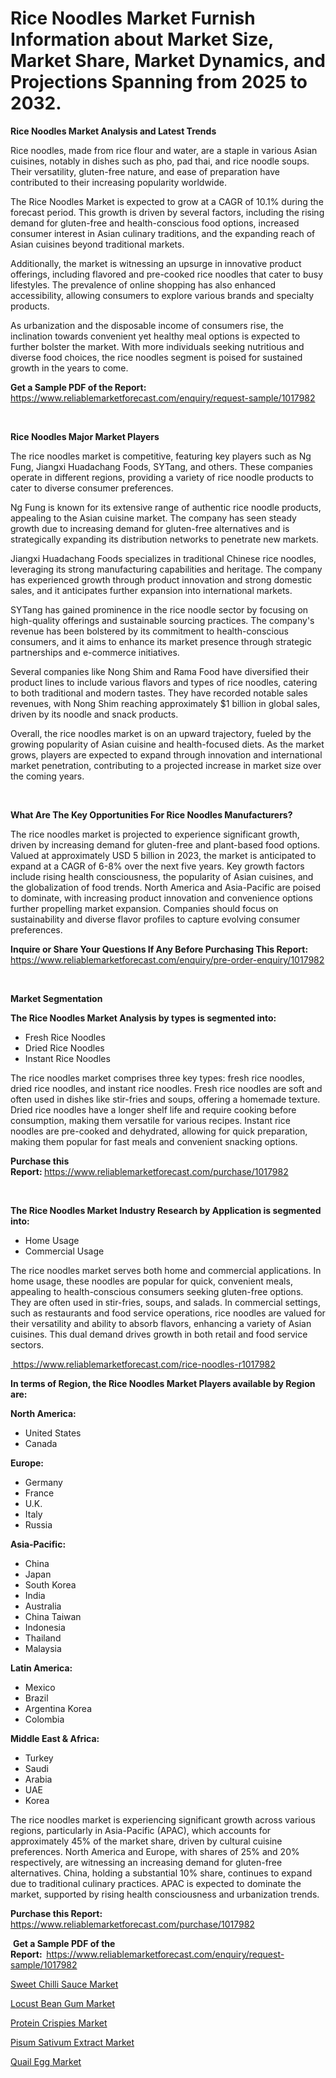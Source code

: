 <p><h1>Rice Noodles Market Furnish Information about Market Size, Market Share, Market Dynamics, and Projections Spanning from 2025 to 2032.</h1></p><p><strong>Rice Noodles Market Analysis and Latest Trends</strong></p>
<p><p>Rice noodles, made from rice flour and water, are a staple in various Asian cuisines, notably in dishes such as pho, pad thai, and rice noodle soups. Their versatility, gluten-free nature, and ease of preparation have contributed to their increasing popularity worldwide. </p><p>The Rice Noodles Market is expected to grow at a CAGR of 10.1% during the forecast period. This growth is driven by several factors, including the rising demand for gluten-free and health-conscious food options, increased consumer interest in Asian culinary traditions, and the expanding reach of Asian cuisines beyond traditional markets. </p><p>Additionally, the market is witnessing an upsurge in innovative product offerings, including flavored and pre-cooked rice noodles that cater to busy lifestyles. The prevalence of online shopping has also enhanced accessibility, allowing consumers to explore various brands and specialty products. </p><p>As urbanization and the disposable income of consumers rise, the inclination towards convenient yet healthy meal options is expected to further bolster the market. With more individuals seeking nutritious and diverse food choices, the rice noodles segment is poised for sustained growth in the years to come.</p></p>
<p><strong>Get a Sample PDF of the Report:&nbsp;</strong> <a href="https://www.reliablemarketforecast.com/enquiry/request-sample/1017982?utm_campaign=1900&utm_medium=2&utm_source=Github&utm_content=ia&utm_term=07042025&utm_id=rice-noodles">https://www.reliablemarketforecast.com/enquiry/request-sample/1017982</a></p>
<p>&nbsp;</p>
<p><strong>Rice Noodles Major Market Players</strong></p>
<p><p>The rice noodles market is competitive, featuring key players such as Ng Fung, Jiangxi Huadachang Foods, SYTang, and others. These companies operate in different regions, providing a variety of rice noodle products to cater to diverse consumer preferences.</p><p>Ng Fung is known for its extensive range of authentic rice noodle products, appealing to the Asian cuisine market. The company has seen steady growth due to increasing demand for gluten-free alternatives and is strategically expanding its distribution networks to penetrate new markets.</p><p>Jiangxi Huadachang Foods specializes in traditional Chinese rice noodles, leveraging its strong manufacturing capabilities and heritage. The company has experienced growth through product innovation and strong domestic sales, and it anticipates further expansion into international markets.</p><p>SYTang has gained prominence in the rice noodle sector by focusing on high-quality offerings and sustainable sourcing practices. The company's revenue has been bolstered by its commitment to health-conscious consumers, and it aims to enhance its market presence through strategic partnerships and e-commerce initiatives.</p><p>Several companies like Nong Shim and Rama Food have diversified their product lines to include various flavors and types of rice noodles, catering to both traditional and modern tastes. They have recorded notable sales revenues, with Nong Shim reaching approximately $1 billion in global sales, driven by its noodle and snack products.</p><p>Overall, the rice noodles market is on an upward trajectory, fueled by the growing popularity of Asian cuisine and health-focused diets. As the market grows, players are expected to expand through innovation and international market penetration, contributing to a projected increase in market size over the coming years.</p></p>
<p>&nbsp;</p>
<p><strong>What Are The Key Opportunities For Rice Noodles Manufacturers?</strong></p>
<p><p>The rice noodles market is projected to experience significant growth, driven by increasing demand for gluten-free and plant-based food options. Valued at approximately USD 5 billion in 2023, the market is anticipated to expand at a CAGR of 6-8% over the next five years. Key growth factors include rising health consciousness, the popularity of Asian cuisines, and the globalization of food trends. North America and Asia-Pacific are poised to dominate, with increasing product innovation and convenience options further propelling market expansion. Companies should focus on sustainability and diverse flavor profiles to capture evolving consumer preferences.</p></p>
<p><strong>Inquire or Share Your Questions If Any Before Purchasing This Report:</strong> <a href="https://www.reliablemarketforecast.com/enquiry/pre-order-enquiry/1017982?utm_campaign=1900&utm_medium=2&utm_source=Github&utm_content=ia&utm_term=07042025&utm_id=rice-noodles">https://www.reliablemarketforecast.com/enquiry/pre-order-enquiry/1017982</a></p>
<p>&nbsp;</p>
<p><strong>Market Segmentation</strong></p>
<p><strong>The Rice Noodles Market Analysis by types is segmented into:</strong></p>
<p><ul><li>Fresh Rice Noodles</li><li>Dried Rice Noodles</li><li>Instant Rice Noodles</li></ul></p>
<p><p>The rice noodles market comprises three key types: fresh rice noodles, dried rice noodles, and instant rice noodles. Fresh rice noodles are soft and often used in dishes like stir-fries and soups, offering a homemade texture. Dried rice noodles have a longer shelf life and require cooking before consumption, making them versatile for various recipes. Instant rice noodles are pre-cooked and dehydrated, allowing for quick preparation, making them popular for fast meals and convenient snacking options.</p></p>
<p><strong>Purchase this Report:&nbsp;</strong><a href="https://www.reliablemarketforecast.com/purchase/1017982?utm_campaign=1900&utm_medium=2&utm_source=Github&utm_content=ia&utm_term=07042025&utm_id=rice-noodles">https://www.reliablemarketforecast.com/purchase/1017982</a></p>
<p>&nbsp;</p>
<p><strong>The Rice Noodles Market Industry Research by Application is segmented into:</strong></p>
<p><ul><li>Home Usage</li><li>Commercial Usage</li></ul></p>
<p><p>The rice noodles market serves both home and commercial applications. In home usage, these noodles are popular for quick, convenient meals, appealing to health-conscious consumers seeking gluten-free options. They are often used in stir-fries, soups, and salads. In commercial settings, such as restaurants and food service operations, rice noodles are valued for their versatility and ability to absorb flavors, enhancing a variety of Asian cuisines. This dual demand drives growth in both retail and food service sectors.</p></p>
<p><a href="https://www.reliablemarketforecast.com/rice-noodles-r1017982?utm_campaign=1900&utm_medium=2&utm_source=Github&utm_content=ia&utm_term=07042025&utm_id=rice-noodles">&nbsp;https://www.reliablemarketforecast.com/rice-noodles-r1017982</a></p>
<p><strong>In terms of Region, the Rice Noodles Market Players available by Region are:</strong></p>
<p>
    <p> <strong> North America: </strong>
        <ul>
            <li>United States</li>
            <li>Canada</li>
        </ul>
        </p> 
    <p> <strong> Europe: </strong>
        <ul>
            <li>Germany</li>
            <li>France</li>
            <li>U.K.</li>
            <li>Italy</li>
            <li>Russia</li>
        </ul>
        </p> 
    <p> <strong> Asia-Pacific: </strong>
        <ul>
            <li>China</li>
            <li>Japan</li>
            <li>South Korea</li>
            <li>India</li>
            <li>Australia</li>
            <li>China Taiwan</li>
            <li>Indonesia</li>
            <li>Thailand</li>
            <li>Malaysia</li>
        </ul>
        </p> 
    <p> <strong> Latin America: </strong>
        <ul>
            <li>Mexico</li>
            <li>Brazil</li>
            <li>Argentina Korea</li>
            <li>Colombia</li>
        </ul>
        </p> 
    <p> <strong> Middle East & Africa: </strong>
        <ul>
            <li>Turkey</li>
            <li>Saudi</li>
            <li>Arabia</li>
            <li>UAE</li>
            <li>Korea</li>
        </ul>
    </p>
    </p>
<p><p>The rice noodles market is experiencing significant growth across various regions, particularly in Asia-Pacific (APAC), which accounts for approximately 45% of the market share, driven by cultural cuisine preferences. North America and Europe, with shares of 25% and 20% respectively, are witnessing an increasing demand for gluten-free alternatives. China, holding a substantial 10% share, continues to expand due to traditional culinary practices. APAC is expected to dominate the market, supported by rising health consciousness and urbanization trends.</p></p>
<p><strong>Purchase this Report: </strong><a href="https://www.reliablemarketforecast.com/purchase/1017982?utm_campaign=1900&utm_medium=2&utm_source=Github&utm_content=ia&utm_term=07042025&utm_id=rice-noodles">https://www.reliablemarketforecast.com/purchase/1017982</a></p>
<p>&nbsp;<strong>Get a Sample PDF of the Report:&nbsp;&nbsp;</strong><a href="https://www.reliablemarketforecast.com/enquiry/request-sample/1017982?utm_campaign=1900&utm_medium=2&utm_source=Github&utm_content=ia&utm_term=07042025&utm_id=rice-noodles">https://www.reliablemarketforecast.com/enquiry/request-sample/1017982</a></p>
<p><strong></strong></p>
<p><p><a href="https://github.com/yodhafirorae/Market-Research-Report-List-1/blob/main/sweet-chilli-sauce-market.md?utm_campaign=1900&utm_medium=2&utm_source=Github&utm_content=ia&utm_term=07042025&utm_id=rice-noodles">Sweet Chilli Sauce Market</a></p><p><a href="https://github.com/chillwervenu/Market-Research-Report-List-1/blob/main/locust-bean-gum-market.md?utm_campaign=1900&utm_medium=2&utm_source=Github&utm_content=ia&utm_term=07042025&utm_id=rice-noodles">Locust Bean Gum Market</a></p><p><a href="https://github.com/marcayaminig/Market-Research-Report-List-1/blob/main/protein-crispies-market.md?utm_campaign=1900&utm_medium=2&utm_source=Github&utm_content=ia&utm_term=07042025&utm_id=rice-noodles">Protein Crispies Market</a></p><p><a href="https://github.com/stuwinawisa/Market-Research-Report-List-1/blob/main/pisum-sativum-extract-market.md?utm_campaign=1900&utm_medium=2&utm_source=Github&utm_content=ia&utm_term=07042025&utm_id=rice-noodles">Pisum Sativum Extract Market</a></p><p><a href="https://github.com/awwqamet/Market-Research-Report-List-1/blob/main/quail-egg-market.md?utm_campaign=1900&utm_medium=2&utm_source=Github&utm_content=ia&utm_term=07042025&utm_id=rice-noodles">Quail Egg Market</a></p></p>